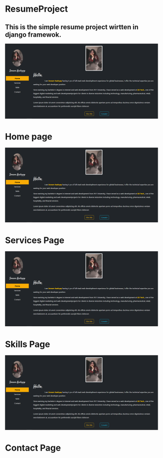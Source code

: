 # ResumeProject
## This is the simple resume project wirtten in django framewok.

![alt text](https://github.com/PeeusD/resumeProject/blob/main/readme/p1.PNG?raw=true)
# Home page

![alt text](https://github.com/PeeusD/resumeProject/blob/main/readme/p1.PNG?raw=true)
# Services Page
![alt text](https://github.com/PeeusD/resumeProject/blob/main/readme/p1.PNG?raw=true)
# Skills Page
![alt text](https://github.com/PeeusD/resumeProject/blob/main/readme/p1.PNG?raw=true)
# Contact Page
